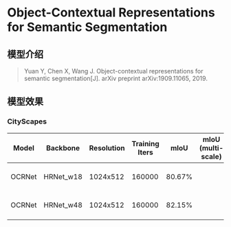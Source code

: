# Object-Contextual Representations for Semantic Segmentation

## 模型介绍

> Yuan Y, Chen X, Wang J. Object-contextual representations for semantic segmentation[J]. arXiv preprint arXiv:1909.11065, 2019.

## 模型效果

### CityScapes

| Model | Backbone | Resolution | Training Iters | mIoU | mIoU (multi-scale) | Links |
|-|-|-|-|-|-|-|
|OCRNet|HRNet_w18|1024x512|160000|80.67%||[model](https://paddleseg.bj.bcebos.com/dygraph/ocrnet_hrnetw18_cityscapes_1024x512_160k/model.pdparams) \| [log](https://paddleseg.bj.bcebos.com/dygraph/ocrnet_hrnetw18_cityscapes_1024x512_160k/train.log) \| [vdl](https://paddlepaddle.org.cn/paddle/visualdl/service/app?id=901a5d0a78b71ca56f06002f05547837)|
|OCRNet|HRNet_w48|1024x512|160000|82.15%||[model](https://paddleseg.bj.bcebos.com/dygraph/ocrnet_hrnetw48_cityscapes_1024x512_160k/model.pdparams) \| [log](https://paddleseg.bj.bcebos.com/dygraph/ocrnet_hrnetw48_cityscapes_1024x512_160k/train.log) \| [vdl](https://paddlepaddle.org.cn/paddle/visualdl/service/app?id=176bf6ca4d89957ffe62ac7c30fcd039) |
